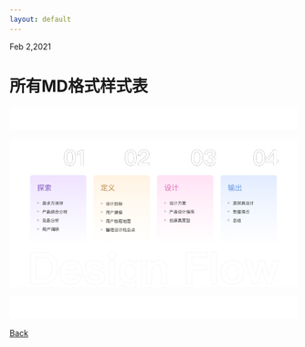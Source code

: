```yaml
---
layout: default
---
```


<div class="time">Feb 2,2021</div>

# 所有MD格式样式表

![bg](assets/pic/empty.png)

![bg](img/process.png)

![bg](assets/pic/empty.png)

[Back](./)